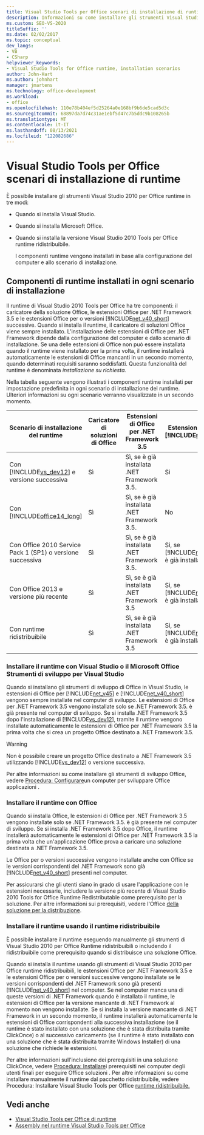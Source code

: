 ```yaml
---
title: Visual Studio Tools per Office scenari di installazione di runtime
description: Informazioni su come installare gli strumenti Visual Studio 2010 per Office runtime. Questo articolo descrive tre scenari di installazione.
ms.custom: SEO-VS-2020
titleSuffix: ''
ms.date: 02/02/2017
ms.topic: conceptual
dev_langs:
- VB
- CSharp
helpviewer_keywords:
- Visual Studio Tools for Office runtime, installation scenarios
author: John-Hart
ms.author: johnhart
manager: jmartens
ms.technology: office-development
ms.workload:
- office
ms.openlocfilehash: 110e78b404ef5d25264a0e168bf9b6de5cad5d3c
ms.sourcegitcommit: 68897da7d74c31ae1ebf5d47c7b5ddc9b108265b
ms.translationtype: MT
ms.contentlocale: it-IT
ms.lasthandoff: 08/13/2021
ms.locfileid: "122082686"
---
```

# <a name="visual-studio-tools-for-office-runtime-installation-scenarios"></a>Visual Studio Tools per Office scenari di installazione di runtime

  È possibile installare gli strumenti Visual Studio 2010 per Office runtime in tre modi:

- Quando si installa Visual Studio.

- Quando si installa Microsoft Office.

- Quando si installa la versione Visual Studio 2010 Tools per Office runtime ridistribuibile.

  I componenti runtime vengono installati in base alla configurazione del computer e allo scenario di installazione.

## <a name="runtime-components-that-are-installed-in-each-installation-scenario"></a>Componenti di runtime installati in ogni scenario di installazione

 Il runtime di Visual Studio 2010 Tools per Office ha tre componenti: il caricatore della soluzione Office, le estensioni Office per .NET Framework 3.5 e le estensioni Office per o versioni [!INCLUDE[net_v40_short](../sharepoint/includes/net-v40-short-md.md)] successive. Quando si installa il runtime, il caricatore di soluzioni Office viene sempre installato. L'installazione delle estensioni di Office per .NET Framework dipende dalla configurazione del computer e dallo scenario di installazione. Se una delle estensioni di Office non può essere installata quando il runtime viene installato per la prima volta, il runtime installerà automaticamente le estensioni di Office mancanti in un secondo momento, quando determinati requisiti saranno soddisfatti. Questa funzionalità del runtime è denominata *installazione su richiesta.*

 Nella tabella seguente vengono illustrati i componenti runtime installati per impostazione predefinita in ogni scenario di installazione del runtime. Ulteriori informazioni su ogni scenario verranno visualizzate in un secondo momento.

|Scenario di installazione del runtime|Caricatore di soluzioni di Office|Estensioni di Office per .NET Framework 3.5|Estensioni di Office per [!INCLUDE[net_v40_short](../sharepoint/includes/net-v40-short-md.md)]|Estensioni di Office per [!INCLUDE[net_v45](../vsto/includes/net-v45-md.md)]|
|-----------------------------------|----------------------------|--------------------------------------------------| - |---------------------------------------------------------------------------|
|Con [!INCLUDE[vs_dev12](../vsto/includes/vs-dev12-md.md)] e versione successiva|Sì|Sì, se è già installata .NET Framework 3.5.|Sì|Sì|
|Con [!INCLUDE[office14_long](../vsto/includes/office14-long-md.md)]|Sì|Sì, se è già installata .NET Framework 3.5.|No|No|
|Con Office 2010 Service Pack 1 (SP1) o versione successiva|Sì|Sì, se è già installata .NET Framework 3.5.|Sì, se [!INCLUDE[net_v40_short](../sharepoint/includes/net-v40-short-md.md)] è già installato.|No|
|Con Office 2013 e versione più recente|Sì|Sì, se è già installata .NET Framework 3.5|Sì, se [!INCLUDE[net_v40_short](../sharepoint/includes/net-v40-short-md.md)] è già installato.|Sì, se [!INCLUDE[net_v45](../vsto/includes/net-v45-md.md)] è già installato.|
|Con runtime ridistribuibile|Sì|Sì, se è già installata .NET Framework 3.5|Sì, se [!INCLUDE[net_v40_short](../sharepoint/includes/net-v40-short-md.md)] è già installato.|Sì, se [!INCLUDE[net_v45](../vsto/includes/net-v45-md.md)] è già installato.|

### <a name="install-the-runtime-with-visual-studio-or-the-microsoft-office-developer-tools-for-visual-studio"></a>Installare il runtime con Visual Studio o il Microsoft Office Strumenti di sviluppo per Visual Studio

 Quando si installano gli strumenti di sviluppo di Office in Visual Studio, le estensioni di Office per [!INCLUDE[net_v45](../vsto/includes/net-v45-md.md)] e [!INCLUDE[net_v40_short](../sharepoint/includes/net-v40-short-md.md)] vengono sempre installate nel computer di sviluppo. Le estensioni di Office per .NET Framework 3.5 vengono installate solo se .NET Framework 3.5. è già presente nel computer di sviluppo. Se si installa .NET Framework 3.5 dopo l'installazione di [!INCLUDE[vs_dev12](../vsto/includes/vs-dev12-md.md)], tramite il runtime vengono installate automaticamente le estensioni di Office per .NET Framework 3.5 la prima volta che si crea un progetto Office destinato a .NET Framework 3.5.

> [!WARNING]
> Non è possibile creare un progetto Office destinato a .NET Framework 3.5 utilizzando [!INCLUDE[vs_dev12](../vsto/includes/vs-dev12-md.md)] o versione successiva.

 Per altre informazioni su come installare gli strumenti di sviluppo Office, vedere [Procedura: Configurare](../vsto/how-to-configure-a-computer-to-develop-office-solutions.md)un computer per sviluppare Office applicazioni .

### <a name="install-the-runtime-with-office"></a>Installare il runtime con Office

 Quando si installa Office, le estensioni di Office per .NET Framework 3.5 vengono installate solo se .NET Framework 3.5. è già presente nel computer di sviluppo. Se si installa .NET Framework 3.5 dopo Office, il runtime installerà automaticamente le estensioni di Office per .NET Framework 3.5 la prima volta che un'applicazione Office prova a caricare una soluzione destinata a .NET Framework 3.5.

 Le Office per o versioni successive vengono installate anche con Office se le versioni corrispondenti del .NET Framework sono già [!INCLUDE[net_v40_short](../sharepoint/includes/net-v40-short-md.md)] presenti nel computer.

 Per assicurarsi che gli utenti siano in grado di usare l'applicazione con le estensioni necessarie, includere la versione più recente di Visual Studio 2010 Tools for Office Runtime Redistributable come prerequisito per la soluzione. Per altre informazioni sui prerequisiti, vedere l'Office [della soluzione per la distribuzione](/previous-versions/bb608617(v=vs.110)).

### <a name="install-the-runtime-by-using-the-runtime-redistributable"></a>Installare il runtime usando il runtime ridistribuibile

 È possibile installare il runtime eseguendo manualmente gli strumenti di Visual Studio 2010 per Office Runtime ridistribuibili o includendo il ridistribuibile come prerequisito quando si distribuisce una soluzione Office.

 Quando si installa il runtime usando gli strumenti di Visual Studio 2010 per Office runtime ridistribuibili, le estensioni Office per .NET Framework 3.5 e le estensioni Office per o versioni successive vengono installate se le versioni corrispondenti del .NET Framework sono già presenti [!INCLUDE[net_v40_short](../sharepoint/includes/net-v40-short-md.md)] nel computer. Se nel computer manca una di queste versioni di .NET Framework quando è installato il runtime, le estensioni di Office per la versione mancante di .NET Framework al momento non vengono installate. Se si installa la versione mancante di .NET Framework in un secondo momento, il runtime installerà automaticamente le estensioni di Office corrispondenti alla successiva installazione (se il runtime è stato installato con una soluzione che è stata distribuita tramite ClickOnce) o al successivo caricamento (se il runtime è stato installato con una soluzione che è stata distribuita tramite Windows Installer) di una soluzione che richiede le estensioni.

 Per altre informazioni sull'inclusione dei prerequisiti in una soluzione ClickOnce, vedere [Procedura: Installare](/previous-versions/bb608608(v=vs.110))i prerequisiti nei computer degli utenti finali per eseguire Office soluzioni . Per altre informazioni su come installare manualmente il runtime dal pacchetto ridistribuibile, vedere Procedura: Installare Visual Studio Tools per Office [runtime ridistribuibile.](../vsto/how-to-install-the-visual-studio-tools-for-office-runtime-redistributable.md)

## <a name="see-also"></a>Vedi anche

- [Visual Studio Tools per Office di runtime](../vsto/visual-studio-tools-for-office-runtime-overview.md)
- [Assembly nel runtime Visual Studio Tools per Office](../vsto/assemblies-in-the-visual-studio-tools-for-office-runtime.md)
